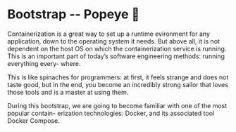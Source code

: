 # Bootstrap -- Popeye 🐋

Containerization is a great way to set up a runtime evironment for any application, down to the operating system it needs. But above all, it is not dependent on the host OS on which the containerization service is running. This is an important part of today’s software engineering methods: running everything every- where.

This is like spinaches for programmers: at first, it feels strange and does not taste good, but in the end, you become an incredibly strong sailor that loves those tools and is a master at using them.

During this bootstrap, we are going to become familiar with one of the most popular contain- erization technologies: Docker, and its associated tool Docker Compose.

